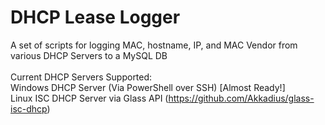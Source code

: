 # DHCP Lease Logger
A set of scripts for logging MAC, hostname, IP, and MAC Vendor from various DHCP Servers to a MySQL DB
<br><br>
Current DHCP Servers Supported:<br>
Windows DHCP Server (Via PowerShell over SSH) [Almost Ready!]<br>
Linux ISC DHCP Server via Glass API (https://github.com/Akkadius/glass-isc-dhcp)<br>
<br><br>
